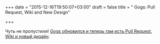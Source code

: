 +++
date = "2015-12-16T19:50:07+03:00"
draft = false
title = " Gogs: Pull Request, Wiki and New Design"

+++

<p>Чуть не пропустили! <a href="https://unknwon.io/gogs-pull-request-wiki-and-new-design/">Gogs обновился и теперь там есть&nbsp;Pull Request, Wiki и новый дизайн</a>.</p>

